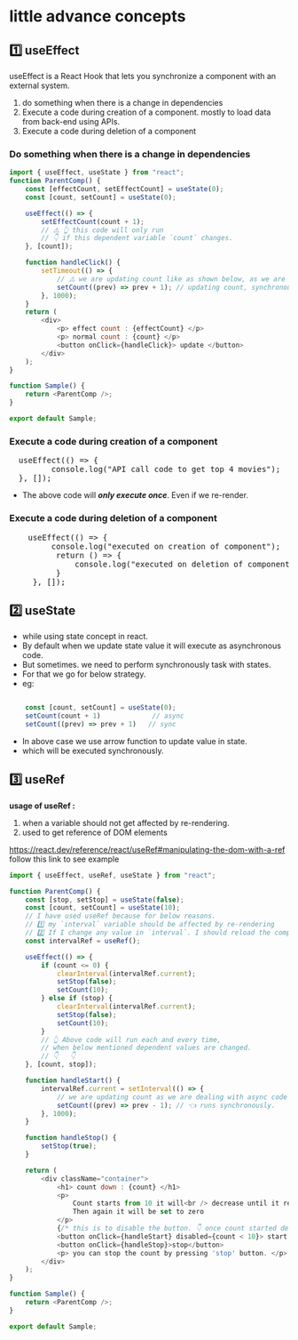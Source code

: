 # little advance concepts

## 1️⃣ useEffect

useEffect is a React Hook that lets you synchronize a component with an external system.

1. do something when there is a change in dependencies
2. Execute a code during creation of a component. mostly to load data from back-end using APIs.
3. Execute a code during deletion of a component

### Do something when there is a change in dependencies

```javascript
import { useEffect, useState } from "react";
function ParentComp() {
    const [effectCount, setEffectCount] = useState(0);
    const [count, setCount] = useState(0);

    useEffect(() => {
        setEffectCount(count + 1);
        // ⚠️ 👆 this code will only run
        // 👇 if this dependent variable `count` changes. 
    }, [count]);

    function handleClick() {
        setTimeout(() => {
            // ⚠️ we are updating count like as shown below, as we are dealing with async code like setTimeout.
            setCount((prev) => prev + 1); // updating count, synchronously 
        }, 1000);
    }
    return (
        <div>
            <p> effect count : {effectCount} </p>
            <p> normal count : {count} </p>
            <button onClick={handleClick}> update </button>
        </div>
    );
}

function Sample() {
    return <ParentComp />;
}

export default Sample;
```

### Execute a code during creation of a component

<pre>
  useEffect(() => {
         console.log("API call code to get top 4 movies");
  }, []);
</pre>

- The above code will ***only execute once***. Even if we re-render.

### Execute a code during deletion of a component

<pre>
    useEffect(() => {
         console.log("executed on creation of component");
          return () => {
              console.log("executed on deletion of component");
          }
     }, []);
</pre>

## 2️⃣ useState

- while using state concept in react.
- By default when we update state value it will execute as asynchronous code.
- But sometimes. we need to perform synchronously task with states.
- For that we go for below strategy.
- eg:

```javascript

    const [count, setCount] = useState(0);
    setCount(count + 1)             // async
    setCount((prev) => prev + 1)   // sync

```

- In above case we use arrow function to update value in state.
- which will be executed synchronously.

## 3️⃣ useRef

**usage of useRef :**

1. when a variable should not get affected by re-rendering.
2. used to get reference of DOM elements

<https://react.dev/reference/react/useRef#manipulating-the-dom-with-a-ref> follow this link to see example

```javascript
import { useEffect, useRef, useState } from "react";

function ParentComp() {
    const [stop, setStop] = useState(false);
    const [count, setCount] = useState(10);
    // I have used useRef because for below reasons.
    // 1️⃣ my `interval` variable should be affected by re-rendering
    // 2️⃣ If I change any value in `interval`. I should reload the component. 
    const intervalRef = useRef();

    useEffect(() => {
        if (count <= 0) {
            clearInterval(intervalRef.current);
            setStop(false);
            setCount(10);
        } else if (stop) {
            clearInterval(intervalRef.current);
            setStop(false);
            setCount(10);
        }
        // 👆 Above code will run each and every time,
        // when below mentioned dependent values are changed.
        // 👇   👇  
    }, [count, stop]);

    function handleStart() {
        intervalRef.current = setInterval(() => {
            // we are updating count as we are dealing with async code like setInterval.
            setCount((prev) => prev - 1); // 👈 runs synchronously.
        }, 1000);
    }

    function handleStop() {
        setStop(true);
    }

    return (
        <div className="container">
            <h1> count down : {count} </h1>
            <p>
                Count starts from 10 it will<br /> decrease until it reaches 0.<br />
                Then again it will be set to zero
            </p>
            {/* this is to disable the button. 👇 once count started decreasing. */}
            <button onClick={handleStart} disabled={count < 10}> start </button>
            <button onClick={handleStop}>stop</button>
            <p> you can stop the count by pressing 'stop' button. </p>
        </div>
    );
}

function Sample() {
    return <ParentComp />;
}

export default Sample;
```
